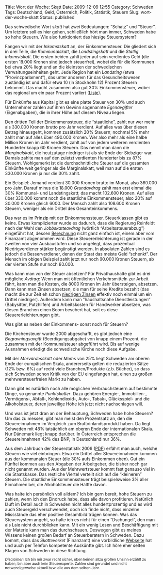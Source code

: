 Title: Wort der Woche: Skatt
Date: 2009-12-09 12:55
Category: Schweden
Tags: Deutschland, Geld, Österreich, Politik, Statistik, Steuern
Slug: wort-der-woche-skatt
Status: published

Das schwedische Wort *skatt* hat zwei Bedeutungen: “Schatz” und
“Steuer”. Um letztere soll es hier gehen, schließlich hört man immer,
Schweden habe so hohe Steuern. Wie also funktioniert das hiesige
Steuersystem?

Fangen wir mit der *Inkomstskatt* an, der Einkommensteuer. Die gliedert
sich in drei Teile, die *Kommunalskatt*, die *Landstingskatt* und die
*Statlig inkomstskatt*. Die ersten beiden zahlt jeder auf sein
verdientes Geld (die ersten 18.000 Kronen sind jedoch steuerfrei), wobei
die für die Kommunen bei etwa 20% liegt und an die kleinsten der
schwedischen Verwaltungseinheiten geht. Jede Region hat ein *Landsting*
(etwa “Provinzparlament”), das unter anderem für das Gesundheitswesen
zuständig ist und dafür etwa 10 (in Stockholm 12) Prozent Steuern
bekommt. Das macht zusammen also gut 30% Einkommensteuer, wobei das
regional um ein paar Prozent variiert
([Liste](http://www.dn.se/ekonomi/har-ar-din-kommunalskatt-2010-1.1006542)).

Für Einkünfte aus Kapital gibt es eine platte Steuer von 30% und auch
Unternehmer zahlen auf ihren Gewinn sogenannte *Egenavgifter*
(Eigenabgaben), die in ihrer Höhe auf diesem Niveau liegen.

Den dritten Teil der Einkommenssteuer, die “staatliche”, zahlt nur wer
mehr als 330.000 Kronen brutto pro Jahr verdient. Auf alles was über
diesen Betrag hinausgeht, kommen zusätzlich 20% Steuern; nochmal 5% mehr
zahlt man auf alles über 490.000 Kronen. Wer also mehr als eine halbe
Million Kronen im Jahr verdient, zahlt auf von jedem weiteren verdienten
Hunderter knapp 60 Kronen Steuern. Das nennt man dann die
*Marginalskatt*, die heutzutage niedriger ist als sie Ende der Siebziger
war. Damals zahlte man auf den zuletzt verdienten Hunderter bis zu 87%
Steuern. Wohlgemerkt ist die durchschnittliche Steuer auf die gesamten
Einkünfte weit geringer als die Marginalskatt, weil man auf die ersten
330.000 Kronen ja nur die 30% zahlt.

Ein Beispiel: <!--more Weiterlesen &raquo; -->Jemand verdient 30.000
Kronen brutto im Monat, also 360.000 pro Jahr. Darauf minus die 18.000
*Grundavdrag* zahlt man erst einmal die 30% Kommunal- und
Landstingskatt; das macht 102.600 Kronen. Auf alles über 330.000 kommt
noch die staatliche Einkommensteuer, also 20% auf 30.000 Kronen gleich
6000. Der Mensch zahlt also 108.600 Kronen Steuern, weniger als ein
Drittel des Gesamteinkommens.

Das war es im Prinzip mit der Einkommenssteuer. Steuerklassen gibt es
keine. Etwas komplizierter wurde es dadurch, dass die Regierung
Reinfeldt nach der Wahl den *Jobbskatteavdrag* (wörtlich
“Arbeitssteuerabzug”) eingeführt hat, dessen
[Berechnung](http://www.jobbskatteavdrag.se/) nicht ganz einfach ist,
einem aber vom Finanzamt abgenommen wird. Diese Steuererleichterung ist
gerade in der zweiten von vier Ausbaustufen und so angelegt, dass
prozentual Niedrigverdiener stärker begünstigt werden. In absoluten
Zahlen sind es jedoch die Besserverdiener, denen der Staat das meiste
Geld “schenkt”. Der Mensch im obigen Beispiel zahlt jetzt nur noch
90.000 Kronen Steuern, ab der vierten Stufe nur noch 80.000.

Was kann man von der Steuer absetzen? Für Privathaushalte gibt es drei
mögliche *Avdrag*: Wenn man mit öffentlichen Verkehrsmitteln zur Arbeit
fährt, kann man die Kosten, die 8000 Kronen im Jahr übersteigen,
absetzen. Dann kann man Zinsen absetzen, die man für seine Kredite
bezahlt (das macht die zur Zeit eh schon [niedrigen
Zinsen](http://www.fiket.de/2009/10/24/kapitalistisches-schweden/)
effektiv noch einmal um ein Drittel niedriger). Außerdem kann man
“haushaltsnahe Dienstleistungen” (Babysitter, Putzhilfen) und
Arbeitskosten für Handwerker absetzen, was diesen Branchen einen Boom
beschert hat, seit es diese Steuererleichterungen gibt.

Was gibt es neben der Einkommens- sonst noch für Steuern?

Die Kirchensteuer wurde 2000 abgeschafft, es gibt jedoch eine
*Begravningsavgift* (Beerdigungsabgabe) von knapp einem Prozent, die
zusammen mit der Kommunalsteuer abgeführt wird. Bis auf wenige Ausnahmen
erledigt die schwedische Kirche noch diese Aufgabe.

Mit der *Mervärdesskatt* oder *Moms* von 25% liegt Schweden am oberen
Ende der europäischen Skala, andererseits gelten die reduzierten Sätze
(12% bzw. 6%) auf recht viele Branchen/Produkte (z.b. Bücher), so dass
sich Schweden schon Kritik von der EU eingefangen hat, einen zu großen
mehrwersteuerfreien Markt zu haben.

Dann gibt es natürlich noch alle möglichen Verbrauchsteuern auf
bestimmte Dinge, so genannte *Punktskatter*. Dazu gehören Energie-,
Immobilien-, Vermögens-, Abfall-, Kohlendioxid-, Auto-, Tabak-,
Glücksspiel- und die Alkoholsteuer, deren jeweilige Höhe ich jetzt nicht
nachschlagen will.

Und was ist jetzt dran an der Behauptung, Schweden habe hohe Steuern? Um
das zu messen, gibt man meist den Prozentsatz an, den die
Steuereinnahmen im Vergleich zum Bruttoinlandsprodukt haben. Da liegt
Schweden mit 48% tatsächlich am oberen Ende der internationalen Skala.
Nur Dänemark liegt knapp darüber. In Österreich entsprechen die
Steuereinnahmen 42% des BNP, in Deutschland nur 36%.

Aus dem Jahrbuch der Steuerstatistik 2009
([PDF](http://www.skatteverket.se/download/18.2ef18e6a125660db8b080001132/15212.pdf))
erfährt man auch, welche Steuern wie viel einbringen. Etwa ein Drittel
aller Steuereinnahmen kommen aus der kommunalen Steuer (die 30% aufs
Einkommen oben). Gut ein Fünftel kommen aus den Abgaben der Arbeitgeber,
die bisher noch gar nicht genannt wurden. Aus der Mehrwertsteuer kommt
fast genauso viel in die Staatskasse. Das restliche Viertel verteilt
sich auf die “kleineren” Steuern. Die staatliche Einkommenssteuer trägt
beispielsweise 3% aller Einnahmen bei, die Alkoholsteuer die Hälfte
davon.

Was halte ich persönlich voll alldem? Ich bin gern bereit, hohe Steuern
zu zahlen, wenn ich den Eindruck habe, dass alle davon profitieren.
Natürlich läuft im Detail auch in Schweden nicht alles hundertprozentig
und es wird auch Steuergeld verschwendet, doch ich finde nicht, dass
einzelne Missstände das eher positive Gesamtbild trügen können. Was das
Steuersystem angeht, so halte ich es nicht für einen “Dschungel”, den
man als Laie nicht durchblicken kann. Mit ein wenig Lesen und
Beschäftigung mit der Materie kann man das durchschauen. Deswegen gibt
es meines Wissens keinen großen Bedarf an Steuerberatern in Schweden.
Dazu kommt, dass das *Skatteverket* (Finanzamt) eine vorbildliche
[Webseite](http://www.skatteverket.se/) hat und auch per Telefon
kompetente Auskünfte gibt. Ich höre eher selten Klagen von Schweden in
diese Richtung.

<small>*Disclaimer:* Ich bin mir zwar recht sicher, oben keinen allzu
großen Unsinn erzählt zu haben, bin aber auch kein Steuerexperte. Zahlen
sind gerundet und nicht notwendigerweise aktuell bzw. alle aus dem
selben Jahr.</small>

